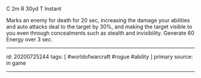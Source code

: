 
C 2m
R 30yd
T Instant

Marks an enemy for death for 20 sec, increasing the damage your abilities and auto attacks deal to the target by 30%, and making the target visible to you even through concealments such as stealth and invisibility.
Generate 60 Energy over 3 sec.

---

id: 20200725244
tags: [ #worldofwarcraft #rogue #ability ]
primary source: in game

---